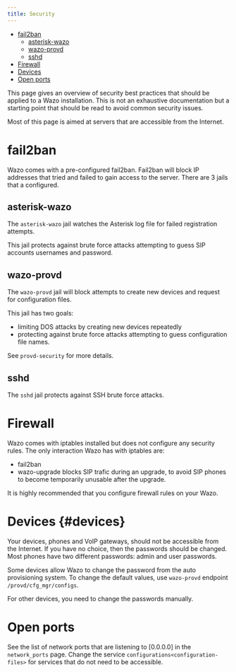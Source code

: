 ```yaml
---
title: Security
---
```


- [fail2ban](#fail2ban)
  - [asterisk-wazo](#asterisk-wazo)
  - [wazo-provd](#wazo-provd)
  - [sshd](#sshd)
- [Firewall](#firewall)
- [Devices](#devices)
- [Open ports](#open-ports)

This page gives an overview of security best practices that should be applied to a Wazo
installation. This is not an exhaustive documentation but a starting point that should be read to
avoid common security issues.

Most of this page is aimed at servers that are accessible from the Internet.

# fail2ban

Wazo comes with a pre-configured fail2ban. Fail2ban will block IP addresses that tried and failed to
gain access to the server. There are 3 jails that a configured.

## asterisk-wazo

The `asterisk-wazo` jail watches the Asterisk log file for failed registration attempts.

This jail protects against brute force attacks attempting to guess SIP accounts usernames and
password.

## wazo-provd

The `wazo-provd` jail will block attempts to create new devices and request for configuration files.

This jail has two goals:

- limiting DOS attacks by creating new devices repeatedly
- protecting against brute force attacks attempting to guess configuration file names.

See `provd-security` for more details.

## sshd

The `sshd` jail protects against SSH brute force attacks.

# Firewall

Wazo comes with iptables installed but does not configure any security rules. The only interaction
Wazo has with iptables are:

- fail2ban
- wazo-upgrade blocks SIP trafic during an upgrade, to avoid SIP phones to become temporarily
  unusable after the upgrade.

It is highly recommended that you configure firewall rules on your Wazo.

# Devices {#devices}

Your devices, phones and VoIP gateways, should not be accessible from the Internet. If you have no
choice, then the passwords should be changed. Most phones have two different passwords: admin and
user passwords.

Some devices allow Wazo to change the password from the auto provisioning system. To change the
default values, use `wazo-provd` endpoint `/provd/cfg_mgr/configs`.

For other devices, you need to change the passwords manually.

# Open ports

See the list of network ports that are listening to [0.0.0.0] in the `network_ports` page. Change
the service `configurations<configuration-files>` for services that do not need to be accessible.
